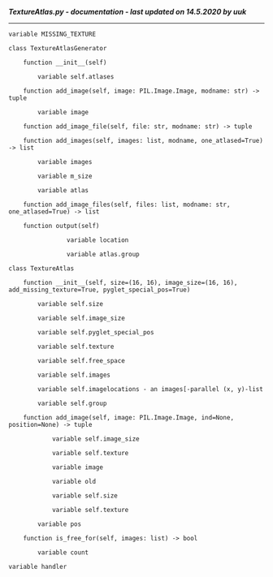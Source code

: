 ***TextureAtlas.py - documentation - last updated on 14.5.2020 by uuk***
___

    variable MISSING_TEXTURE

    class TextureAtlasGenerator

        function __init__(self)

            variable self.atlases

        function add_image(self, image: PIL.Image.Image, modname: str) -> tuple

            variable image

        function add_image_file(self, file: str, modname: str) -> tuple

        function add_images(self, images: list, modname, one_atlased=True) -> list

            variable images

            variable m_size

            variable atlas

        function add_image_files(self, files: list, modname: str, one_atlased=True) -> list

        function output(self)

                    variable location

                    variable atlas.group

    class TextureAtlas

        function __init__(self, size=(16, 16), image_size=(16, 16), add_missing_texture=True, pyglet_special_pos=True)

            variable self.size

            variable self.image_size

            variable self.pyglet_special_pos

            variable self.texture

            variable self.free_space

            variable self.images

            variable self.imagelocations - an images[-parallel (x, y)-list

            variable self.group

        function add_image(self, image: PIL.Image.Image, ind=None, position=None) -> tuple

                variable self.image_size

                variable self.texture

                variable image

                variable old

                variable self.size

                variable self.texture

            variable pos

        function is_free_for(self, images: list) -> bool

            variable count

    variable handler